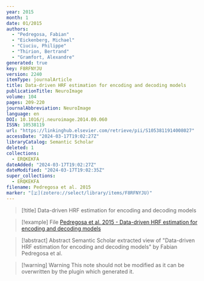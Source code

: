 ```yaml
---
year: 2015
month: 1
date: 01/2015
authors:
  - "Pedregosa, Fabian"
  - "Eickenberg, Michael"
  - "Ciuciu, Philippe"
  - "Thirion, Bertrand"
  - "Gramfort, Alexandre"
generated: true
key: F8RFNYJU
version: 2240
itemType: journalArticle
title: Data-driven HRF estimation for encoding and decoding models
publicationTitle: NeuroImage
volume: 104
pages: 209-220
journalAbbreviation: NeuroImage
language: en
DOI: 10.1016/j.neuroimage.2014.09.060
ISSN: 10538119
url: "https://linkinghub.elsevier.com/retrieve/pii/S1053811914008027"
accessDate: "2024-03-17T19:02:27Z"
libraryCatalog: Semantic Scholar
deleted: 1
collections:
  - ERQKEKFA
dateAdded: "2024-03-17T19:02:27Z"
dateModified: "2024-03-17T19:02:35Z"
super_collections:
  - ERQKEKFA
filename: Pedregosa et al. 2015
marker: "[🇿](zotero://select/library/items/F8RFNYJU)"
---
```


> [!title] Data-driven HRF estimation for encoding and decoding models

> [!example] File
> [Pedregosa et al. 2015 - Data-driven HRF estimation for encoding and decoding models](/Papers/PDFs/Pedregosa%20et%20al.%202015%20-%20Data-driven%20HRF%20estimation%20for%20encoding%20and%20decoding%20models.pdf)

> [!abstract] Abstract
> Semantic Scholar extracted view of "Data-driven HRF estimation for encoding and decoding models" by Fabian Pedregosa et al.

>[!warning] Warning
> This note should not be modified as it can be overwritten by the plugin which generated it.

